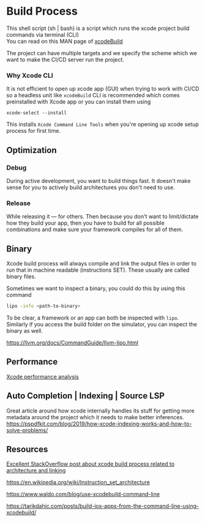 

# Build Process

This shell script (sh | bash) is a script which runs the xcode project build commands via terminal (CLI)  
You can read on this MAN page of [xcodeBuild](https://keith.github.io/xcode-man-pages/xcodebuild.1.html)


The project can have multiple targets and we specify the scheme which we want to make the CI/CD server run the project.  

### Why Xcode CLI

It is not efficient to open up xcode app (GUI) when trying to work with CI/CD so a headless unit like `xcodeBuild` CLI is recommended which comes preinstalled with Xcode app or you can install them using

```shell
xcode-select --install
```

This installs `Xcode Command Line Tools` when you're opening up xcode setup process for first time. 

## Optimization

### Debug
During active development, you want to build things fast. It doesn't make sense for you to actively build architectures you don't need to use.

### Release 
While releasing it — for others. Then because you don't want to limit/dictate how they build your app, then you have to build for all possible combinations and make sure your framework compiles for all of them.



## Binary

Xcode build process will always compile and link the output files in order to run that in machine readable (instructions SET). These usually are called binary files.

Sometimes we want to inspect a binary, you could do this by using this command

```bash
lipo -info <path-to-binary>
```

To be clear, a framework or an app can both be inspected with `lipo`. Similarly if you access the build folder on the simulator, you can inspect the binary as well.

https://llvm.org/docs/CommandGuide/llvm-lipo.html

## Performance

[Xcode performance analysis](performance.md)


## Auto Completion | Indexing | Source LSP

Great article around how xcode internally handles its stuff for getting more metadata around the project which it needs to make better inferences.
https://pspdfkit.com/blog/2019/how-xcode-indexing-works-and-how-to-solve-problems/

## Resources

[Excellent StackOverflow post about xcode build process related to architecture and linking](https://stackoverflow.com/a/75454378/5177704)

https://en.wikipedia.org/wiki/Instruction_set_architecture


https://www.waldo.com/blog/use-xcodebuild-command-line

https://tarikdahic.com/posts/build-ios-apps-from-the-command-line-using-xcodebuild/
